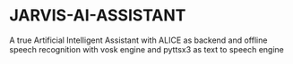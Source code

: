 # JARVIS-AI-ASSISTANT
A true Artificial Intelligent Assistant with ALICE as backend and offline speech recognition with vosk engine and pyttsx3 as text to speech engine
